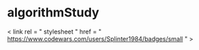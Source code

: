 # algorithmStudy
< link  rel = " stylesheet " href = " https://www.codewars.com/users/Splinter1984/badges/small " >

